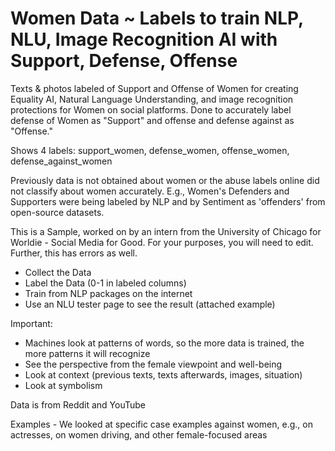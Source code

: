 # Women Data ~ Labels to train NLP, NLU, Image Recognition AI with Support, Defense, Offense

Texts & photos labeled of Support and Offense of Women for creating Equality AI, Natural Language Understanding, and image recognition protections for Women on social platforms. Done to accurately label defense of Women as "Support" and offense and defense against as "Offense." 

Shows 4 labels: support_women, defense_women, offense_women, defense_against_women

Previously data is not obtained about women or the abuse labels online did not classify about women accurately. E.g., Women's Defenders and Supporters were being labeled by NLP and by Sentiment as 'offenders' from open-source datasets.

This is a Sample, worked on by an intern from the University of Chicago for Worldie - Social Media for Good.
For your purposes, you will need to edit. Further, this has errors as well. 
- Collect the Data
- Label the Data (0-1 in labeled columns)
- Train from NLP packages on the internet
- Use an NLU tester page to see the result (attached example)

Important:
- Machines look at patterns of words, so the more data is trained, the more patterns it will recognize
- See the perspective from the female viewpoint and well-being
- Look at context (previous texts, texts afterwards, images, situation)
- Look at symbolism

Data is from Reddit and YouTube

Examples - We looked at specific case examples against women, e.g., on actresses, on women driving, and other female-focused areas
